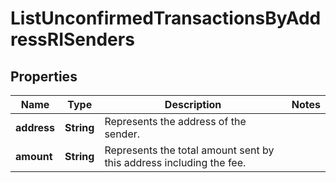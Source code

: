 

# ListUnconfirmedTransactionsByAddressRISenders


## Properties

Name | Type | Description | Notes
------------ | ------------- | ------------- | -------------
**address** | **String** | Represents the address of the sender. | 
**amount** | **String** | Represents the total amount sent by this address including the fee. | 



